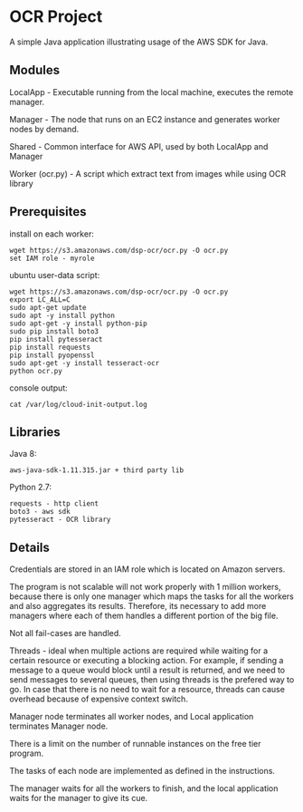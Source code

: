 # OCR Project

A simple Java application illustrating usage of the AWS SDK for Java.

## Modules

LocalApp - Executable running from the local machine, executes the remote manager.

Manager - The node that runs on an EC2 instance and generates worker nodes by demand.

Shared - Common interface for AWS API, used by both LocalApp and Manager

Worker (ocr.py) - A script which extract text from images while using OCR library

## Prerequisites

install on each worker:

	wget https://s3.amazonaws.com/dsp-ocr/ocr.py -O ocr.py
    set IAM role - myrole

ubuntu user-data script:

	wget https://s3.amazonaws.com/dsp-ocr/ocr.py -O ocr.py
	export LC_ALL=C
    sudo apt-get update
	sudo apt -y install python
	sudo apt-get -y install python-pip
	sudo pip install boto3
	pip install pytesseract
	pip install requests
	pip install pyopenssl
	sudo apt-get -y install tesseract-ocr
	python ocr.py

console output:

	cat /var/log/cloud-init-output.log

## Libraries

Java 8:

	aws-java-sdk-1.11.315.jar + third party lib

Python 2.7:

	requests - http client
	boto3 - aws sdk
	pytesseract - OCR library

## Details

Credentials are stored in an IAM role which is located on Amazon servers.

The program is not scalable will not work properly with 1 million workers, because there is only one manager which maps the tasks for all the workers and also aggregates its results. Therefore, its necessary to add more managers where each of them handles a different portion of the big file.

Not all fail-cases are handled.

Threads - ideal when multiple actions are required while waiting for a certain resource or executing a blocking action. For example, if sending a message to a queue would block until a result is returned, and we need to send messages to several queues, then using threads is the prefered way to go. In case that there is no need to wait for a resource, threads can cause overhead because of expensive context switch.

Manager node terminates all worker nodes, and Local application terminates Manager node.

There is a limit on the number of runnable instances on the free tier program.

The tasks of each node are implemented as defined in the instructions.

The manager waits for all the workers to finish, and the local application waits for the manager to give its cue.